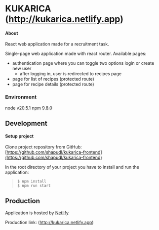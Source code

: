 # KUKARICA (http://kukarica.netlify.app)

#### About
React web application made for a recruitment task.

Single-page web application made with react router. Available pages:

 - authentication page where you can toggle two options login or create new user
    - after logging in, user is redirected to recipes page
 - page for list of recipes (protected route)
 - page for recipe details (protected route)


### Environment
node v20.5.1
npm 9.8.0



## Development 
#### Setup project

Clone project repository from GitHub: [https://github.com/shapudl/kukarica-frontend](https://github.com/shapudl/kukarica-frontend)

In the root directory of your project you have to install and run the application: 
>     $ npm install
>     $ npm run start


## Production

Application is hosted by [Netlify](https://app.netlify.com/)

Production link: (http://kukarica.netlify.app)

